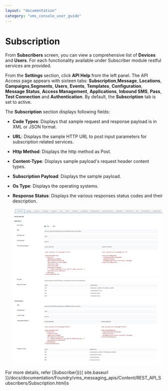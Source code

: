 ```yaml
---
layout: "documentation"
category: "vms_console_user_guide"
---
```

                           

Subscription
============

From **Subscribers** screen, you can view a comprehensive list of **Devices** and **Users**. For each functionality available under Subscriber module restful services are provided.

From the **Settings** section, click **API Help** from the left panel. The API Access page appears with sixteen tabs: **Subscription**,**Message**, **Locations**, **Campaigns**,**Segments**, **Users**, **Events**, **Templates**, **Configuration**, **Message Status**, **Access Management**, **Applications**, **Inbound SMS**, **Pass**, **Test Connection** and **Authentication**. By default, the **Subscription** tab is set to active.

The **Subscription** section displays following fields:

*   **Code Types**: Displays that sample request and response payload is in XML or JSON format.
*   **URL**: Displays the sample HTTP URL to post input parameters for subscription related services.
*   **Http Method**: Displays the http method as Post.
*   **Content-Type**: Displays sample payload's request header content types.
*   **Subscription Payload**: Displays the sample payload.
    
*   **Os Type**: Displays the operating systems.
*   **Response Status**: Displays the various responses status codes and their description.
    
    ![](../Resources/Images/Settings/API_Help/subscriptionpage_453x733.png)
    

For more details, refer [Subscriber]({{ site.baseurl }}/docs/documentation/Foundry/vms_messaging_apis/Content/REST_API_Subscribers/Subscription.html)s

